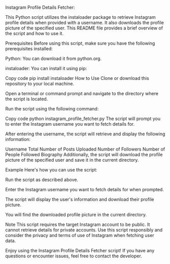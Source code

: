 Instagram Profile Details Fetcher:

This Python script utilizes the instaloader package to retrieve Instagram profile details when provided with a username. It also downloads the profile picture of the specified user. This README file provides a brief overview of the script and how to use it.

Prerequisites
Before using this script, make sure you have the following prerequisites installed:

Python: You can download it from python.org.

instaloader: You can install it using pip:

Copy code
pip install instaloader
How to Use
Clone or download this repository to your local machine.

Open a terminal or command prompt and navigate to the directory where the script is located.

Run the script using the following command:

Copy code
python instagram_profile_fetcher.py
The script will prompt you to enter the Instagram username you want to fetch details for.

After entering the username, the script will retrieve and display the following information:

Username
Total Number of Posts Uploaded
Number of Followers
Number of People Followed
Biography
Additionally, the script will download the profile picture of the specified user and save it in the current directory.

Example
Here's how you can use the script:

Run the script as described above.

Enter the Instagram username you want to fetch details for when prompted.

The script will display the user's information and download their profile picture.

You will find the downloaded profile picture in the current directory.

Note
This script requires the target Instagram account to be public. It cannot retrieve details for private accounts.
Use this script responsibly and consider the privacy and terms of use of Instagram when fetching user data.

Enjoy using the Instagram Profile Details Fetcher script! If you have any questions or encounter issues, feel free to contact the developer.
